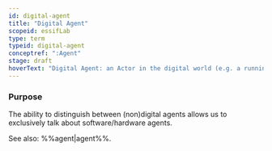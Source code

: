 ```yaml
---
id: digital-agent
title: "Digital Agent"
scopeid: essifLab
type: term
typeid: digital-agent
conceptref: ":Agent"
stage: draft
hoverText: "Digital Agent: an Actor in the digital world (e.g. a running app, or a web-server) that is executing an Action for a specific Party (its Principal)."
---
```


### Purpose
The ability to distinguish between (non)digital agents allows us to exclusively talk about software/hardware agents.

See also: %%agent|agent%%.